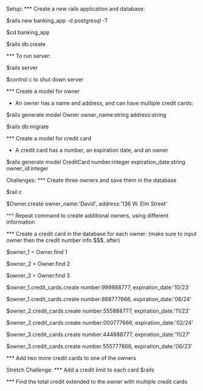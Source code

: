 Setup:
\*\*\* Create a new rails application and database:

$rails new banking_app -d postgresql -T

$cd banking_app

$rails db:create

\*\*\* To run server:

$rails server

$control c to shut down server

\*\*\* Create a model for owner

- An owner has a name and address, and can have multiple credit cards:

$rails generate model Owner owner_name:string address:string

$rails db:migrate

\*\*\* Create a model for credit card

- A credit card has a number, an expiration date, and an owner

$rails generate model CreditCard number:integer expiration_date:string owner_id:integer

Challenges:
\*\*\* Create three owners and save them in the database

$rail c

$Owner.create owner_name:'David', address:'136 W. Elm Street'

^^^ Repeat command to create additional owners, using different information

\*\*\* Create a credit card in the database for each owner:
(make sure to input owner then the credit number info $$$, after)

<!-- ex.
$owner_1 = Owner.find 1

$owner_1.credit_cards.create number:999888777, expiration_date:'10/23'

$owner_1.credit_cards.create number:888777666, expiration_date:'08/24' -->

$owner_1 = Owner.find 1

$owner_2 = Owner.find 2

$owner_3 = Owner.find 3

<!-- Owner 1 -->

$owner_1.credit_cards.create number:999888777, expiration_date:'10/23'

$owner_1.credit_cards.create number:888777666, expiration_date:'08/24'

<!-- Owner 2 -->

$owner_2.credit_cards.create number:555888777, expiration_date:'11/23'

$owner_2.credit_cards.create number:000777666, expiration_date:'02/24'

<!-- Owner 3 -->

$owner_3.credit_cards.create number:444888777, expiration_date:'11/27'

$owner_3.credit_cards.create number:555777666, expiration_date:'06/23'

\*\*\* Add two more credit cards to one of the owners

Stretch Challenge:
\*\*\* Add a credit limit to each card
$rails

\*\*\* Find the total credit extended to the owner with multiple credit cards

